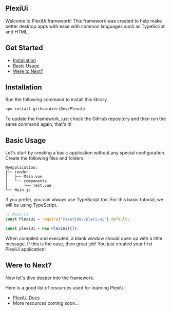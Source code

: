 ## PlexiUi
Welcome to PlexiUi framework! This framework was created to help make better desktop apps with ease with common languages such as TypeScript and HTML.

## Get Started
 - [Installation](#installation)
 - [Basic Usage](#basic-usage)
 - [Were to Next?](#were-to-next)

## Installation
Run the following command to install this library.
```bash
npm install github:AxeriDev/PlexiUi
```

To update the framework, just check the GitHub repository and then run the same command again, that's it!

## Basic Usage
Let's start by creating a basic application without any special configuration.
Create the following files and folders:
```
MyApplication:
├── render
│   ├── Main.vue
│   └── components
│       └── Test.vue
└── Main.js
```

If you prefer, you can always use TypeScript too.
For this basic tutorial, we will be using TypeScript.

```typescript
// Main.ts
const PlexiUi = require("@axeridev/plexi-ui").default;

const plexiUi = new PlexiUi({});
```

When compiled and executed, a blank window should open up with a little message.
If this is the case, then great job! You just created your first PlexiUi application!

## Were to Next?
Now let's dive deeper into the framework.

Here is a good list of resources used for learning PlexiUi:
 - [PlexiUi Docs](https://axeri.net/plexiui/docs)
 - More resources coming soon...
